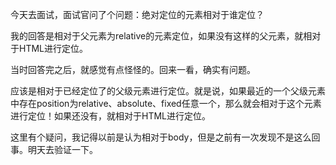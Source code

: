今天去面试，面试官问了个问题：绝对定位的元素相对于谁定位？

我的回答是相对于父元素为relative的元素定位，如果没有这样的父元素，就相对于HTML进行定位。

当时回答完之后，就感觉有点怪怪的。回来一看，确实有问题。

应该是相对于已经定位了的父级元素进行定位。就是说，如果最近的一个父级元素 中存在position为relative、absolute、fixed任意一个，那么就会相对于这个元素进行定位！如果还没有，就相对于HTML进行定位。

这里有个疑问，我记得以前是认为相对于body，但是之前有一次发现不是这么回事。明天去验证一下。